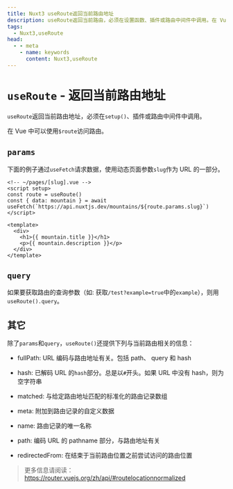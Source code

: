 ```yaml
---
title: Nuxt3 useRoute返回当前路由地址
description: useRoute返回当前路由，必须在设置函数、插件或路由中间件中调用。在 Vue 中可以使用$route访问路由。
tags: 
  - Nuxt3,useRoute
head:
  - - meta
    - name: keywords
      content: Nuxt3,useRoute
---
```


# `useRoute` - 返回当前路由地址

`useRoute`返回当前路由地址，必须在`setup()`、插件或路由中间件中调用。

在 Vue 中可以使用`$route`访问路由。

## `params`

下面的例子通过`useFetch`请求数据，使用动态页面参数`slug`作为 URL 的一部分。

```vue
<!-- ~/pages/[slug].vue -->
<script setup>
const route = useRoute()
const { data: mountain } = await useFetch(`https://api.nuxtjs.dev/mountains/${route.params.slug}`)
</script>

<template>
  <div>
    <h1>{{ mountain.title }}</h1>
    <p>{{ mountain.description }}</p>
  </div>
</template>
```

## `query`

如果要获取路由的查询参数（如: 获取`/test?example=true`中的`example`），则用`useRoute().query`。

## 其它

除了`params`和`query`，`useRoute()`还提供下列与当前路由相关的信息：

- fullPath: URL 编码与路由地址有关。包括 path、 query 和 hash

- hash: 已解码 URL 的`hash`部分。总是以`#`开头。如果 URL 中没有 hash，则为空字符串

- matched: 与给定路由地址匹配的标准化的路由记录数组

- meta: 附加到路由记录的自定义数据

- name: 路由记录的唯一名称

- path: 编码 URL 的 pathname 部分，与路由地址有关

- redirectedFrom: 在结束于当前路由位置之前尝试访问的路由位置

> 更多信息请阅读：https://router.vuejs.org/zh/api/#routelocationnormalized

